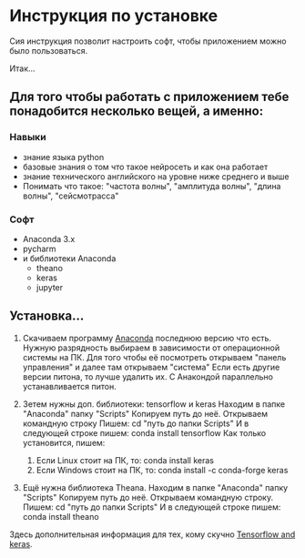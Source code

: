 # Инструкция по установке

Сия инструкция позволит настроить софт, чтобы приложением можно было пользоваться.

Итак...

## Для того чтобы работать с приложением тебе понадобится несколько вещей, а именно:
 ### Навыки
  * знание языка python
  * базовые знания о том что такое нейросеть и как она работает
  * знание технического английского на уровне ниже среднего и выше
  * Понимать что такое: "частота волны", "амплитуда волны", "длина волны", "сейсмотрасса"
  
### Софт

  * Anaconda 3.x
  * pycharm
  * и библиотеки Anaconda
      * theano
      * keras
      * jupyter
      
## Установка...
[Anaconda]: https://www.anaconda.com/download/
1. Скачиваем программу [Anaconda][Anaconda] последнюю версию что есть.
   Нужную разрядность выбираем в зависимости от операционной системы на ПК.
   Для того чтобы её посмотреть открываем "панель управления" и далее там открываем "система"
   Если есть другие версии питона, то лучше удалить их.
   С Анакондой параллельно устанавливается питон.
     
2. Зетем нужны доп. библиотеки: tensorflow и keras
   Находим в папке "Anaconda" папку "Scripts"
   Копируем путь до неё.
   Открываем командную строку
   Пишем: cd "путь до папки Scripts"
   И в следующей строке пишем: conda install tensorflow
   Как только установится, пишем: 
    1. Если  Linux стоит на ПК, то: conda install keras
    2. Если Windows стоит на ПК, то: conda install -c conda-forge keras
    
3. Ещё нужна библиотека Theana.
   Находим в папке "Anaconda" папку "Scripts"
   Копируем путь до неё.
   Открываем командную строку.
   Пишем: cd "путь до папки Scripts"
   И в следующей строке пишем: conda install theano
     
[Tensorflow and keras]: https://www.asozykin.ru/deep_learning/2017/09/07/keras-installation-tensorflow
     Здесь дополнительная информация для тех, кому скучно [Tensorflow and keras][Tensorflow and keras].
